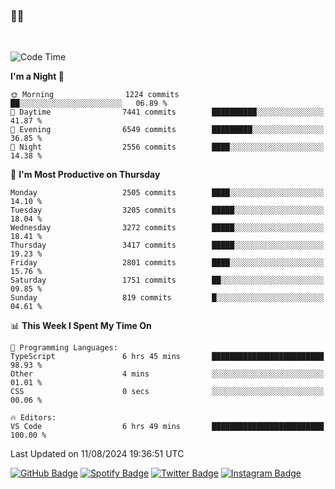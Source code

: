 ### 🤙🍺

<!-- <a href="https://github-readme-stats.vercel.app/api?username=hzak2xx&count_private=true&show_icons=true&theme=dracula">
  <img align="center" src="https://github-readme-stats.vercel.app/api?username=hzak2xx&count_private=true&show_icons=true&theme=dracula" />
</a>
</br> -->
</br>

<!--START_SECTION:waka-->
![Code Time](http://img.shields.io/badge/Code%20Time-3%2C502%20hrs%2032%20mins-blue)

**I'm a Night 🦉** 

```text
🌞 Morning                1224 commits        ██░░░░░░░░░░░░░░░░░░░░░░░   06.89 % 
🌆 Daytime                7441 commits        ██████████░░░░░░░░░░░░░░░   41.87 % 
🌃 Evening                6549 commits        █████████░░░░░░░░░░░░░░░░   36.85 % 
🌙 Night                  2556 commits        ████░░░░░░░░░░░░░░░░░░░░░   14.38 % 
```
📅 **I'm Most Productive on Thursday** 

```text
Monday                   2505 commits        ████░░░░░░░░░░░░░░░░░░░░░   14.10 % 
Tuesday                  3205 commits        █████░░░░░░░░░░░░░░░░░░░░   18.04 % 
Wednesday                3272 commits        █████░░░░░░░░░░░░░░░░░░░░   18.41 % 
Thursday                 3417 commits        █████░░░░░░░░░░░░░░░░░░░░   19.23 % 
Friday                   2801 commits        ████░░░░░░░░░░░░░░░░░░░░░   15.76 % 
Saturday                 1751 commits        ██░░░░░░░░░░░░░░░░░░░░░░░   09.85 % 
Sunday                   819 commits         █░░░░░░░░░░░░░░░░░░░░░░░░   04.61 % 
```


📊 **This Week I Spent My Time On** 

```text
💬 Programming Languages: 
TypeScript               6 hrs 45 mins       █████████████████████████   98.93 % 
Other                    4 mins              ░░░░░░░░░░░░░░░░░░░░░░░░░   01.01 % 
CSS                      0 secs              ░░░░░░░░░░░░░░░░░░░░░░░░░   00.06 % 

🔥 Editors: 
VS Code                  6 hrs 49 mins       █████████████████████████   100.00 % 
```


 Last Updated on 11/08/2024 19:36:51 UTC
<!--END_SECTION:waka-->

[![GitHub Badge](https://img.shields.io/badge/GitHub-100000?style=for-the-badge&logo=github&logoColor=white)](https://github.com/hzak2xx)
[![Spotify Badge](https://img.shields.io/badge/Spotify-1ED760?&style=for-the-badge&logo=spotify&logoColor=white)](https://open.spotify.com/user/uf90s6sbbh75a1mt44clkhkvf)
[![Twitter Badge](https://img.shields.io/badge/Twitter-1DA1F2?style=for-the-badge&logo=twitter&logoColor=white)](https://twitter.com/hzak2xx)
[![Instagram Badge](https://img.shields.io/badge/Instagram-E4405F?style=for-the-badge&logo=instagram&logoColor=white)](https://www.instagram.com/hzak2xx/)
